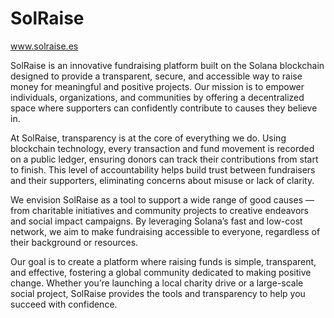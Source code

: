 # SolRaise
www.solraise.es


SolRaise is an innovative fundraising platform built on the Solana blockchain designed to provide a transparent, secure, and accessible way to raise money for meaningful and positive projects. Our mission is to empower individuals, organizations, and communities by offering a decentralized space where supporters can confidently contribute to causes they believe in.

At SolRaise, transparency is at the core of everything we do. Using blockchain technology, every transaction and fund movement is recorded on a public ledger, ensuring donors can track their contributions from start to finish. This level of accountability helps build trust between fundraisers and their supporters, eliminating concerns about misuse or lack of clarity.

We envision SolRaise as a tool to support a wide range of good causes — from charitable initiatives and community projects to creative endeavors and social impact campaigns. By leveraging Solana’s fast and low-cost network, we aim to make fundraising accessible to everyone, regardless of their background or resources.

Our goal is to create a platform where raising funds is simple, transparent, and effective, fostering a global community dedicated to making positive change. Whether you’re launching a local charity drive or a large-scale social project, SolRaise provides the tools and transparency to help you succeed with confidence.

